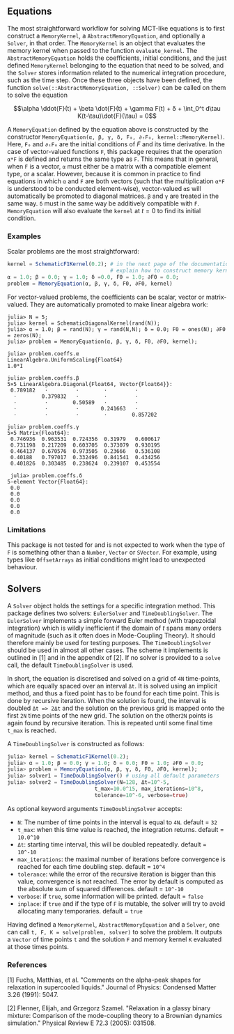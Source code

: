 
## Equations

The most straightforward workflow for solving MCT-like equations is to first construct a `MemoryKernel`, a `AbstractMemoryEquation`, and optionally a `Solver`, in that order. The `MemoryKernel` is an object that evaluates the memory kernel when passed to the function `evaluate_kernel`. The `AbstractMemoryEquation` holds the coefficients, initial conditions, and the just defined `MemoryKernel` belonging to the equation that need to be solved, and the `Solver` stores information related to the numerical integration procedure, such as the time step. Once these three objects have been defined, the function `solve(::AbstractMemoryEquation, ::Solver)` can be called on them to solve the equation

$$\alpha \ddot{F}(t) + \beta \dot{F}(t) + \gamma F(t) + δ + \int_0^t d\tau K(t-\tau)\dot{F}(\tau) = 0$$

A `MemoryEquation` defined by the equation above is constructed by the constructor `MemoryEquation(α, β, γ, δ, F₀, ∂ₜF₀, kernel::MemoryKernel)`. Here, `F₀` and `∂ₜF₀` are the initial conditions of $F$ and its time derivative. In the case of vector-valued functions `F`, this package requires that the operation `α*F` is defined and returns the same type as `F`. This means that in general, when `F` is a vector, `α` must either be a matrix with a compatible element type, or a scalar. However, because it is common in practice to find equations in which `α` and `F` are both vectors (such that the multiplication `α*F` is understood to be conducted element-wise), vector-valued `α`s will automatically be promoted to diagonal matrices. `β` and `γ` are treated in the same way. `δ` must in the same way be additively compatible with `F`. `MemoryEquation` will also evaluate the `kernel` at $t=0$ to find its initial condition.

### Examples

Scalar problems are the most straightforward:

```julia
kernel = SchematicF1Kernel(0.2); # in the next page of the documentation we will 
                                 # explain how to construct memory kernels
α = 1.0; β = 0.0; γ = 1.0; δ =0.0, F0 = 1.0; ∂F0 = 0.0;
problem = MemoryEquation(α, β, γ, δ, F0, ∂F0, kernel)
```

For vector-valued problems, the coefficients can be scalar, vector or matrix-valued. They are automatically promoted to make linear algebra work:

```
julia> N = 5;
julia> kernel = SchematicDiagonalKernel(rand(N));
julia> α = 1.0; β = rand(N); γ = rand(N,N); δ = 0.0; F0 = ones(N); ∂F0 = zeros(N);
julia> problem = MemoryEquation(α, β, γ, δ, F0, ∂F0, kernel);

julia> problem.coeffs.α
LinearAlgebra.UniformScaling{Float64}
1.0*I

julia> problem.coeffs.β
5×5 LinearAlgebra.Diagonal{Float64, Vector{Float64}}:
 0.789182   ⋅         ⋅        ⋅         ⋅
  ⋅        0.379832   ⋅        ⋅         ⋅
  ⋅         ⋅        0.50589   ⋅         ⋅
  ⋅         ⋅         ⋅       0.241663   ⋅
  ⋅         ⋅         ⋅        ⋅        0.857202

julia> problem.coeffs.γ
5×5 Matrix{Float64}:
 0.746936  0.963531  0.724356  0.31979   0.600617
 0.731198  0.217209  0.603705  0.373079  0.930195
 0.464137  0.670576  0.973505  0.23666   0.536108
 0.40188   0.797017  0.332496  0.841541  0.434256
 0.401826  0.303485  0.238624  0.239107  0.453554

 julia> problem.coeffs.δ
5-element Vector{Float64}:
 0.0
 0.0
 0.0
 0.0
 0.0
```

### Limitations

This package is not tested for and is not expected to work when the type of `F` is something other than a `Number`, `Vector` or `SVector`. For example, using types like `OffsetArrays` as initial conditions might lead to unexpected behaviour.

## Solvers

A `Solver` object holds the settings for a specific integration method. This package defines two solvers: `EulerSolver` and `TimeDoublingSolver`. The `EulerSolver` implements a simple forward Euler method (with trapezoidal integration) which is wildly inefficient if the domain of $t$ spans many orders of magnitude (such as it often does in Mode-Coupling Theory). It should therefore mainly be used for testing purposes. The `TimeDoublingSolver` should be used in almost all other cases. The scheme it implements is outlined in [1] and in the appendix of [2]. If no solver is provided to a `solve` call, the default `TimeDoublingSolver` is used.

In short, the equation is discretised and solved on a grid of `4N` time-points, which are equally spaced over an interval `Δt`. It is solved using an implicit method, and thus a fixed point has to be found for each time point. This is done by recursive iteration. When the solution is found, the interval is doubled `Δt => 2Δt` and the solution on the previous grid is mapped onto the first `2N` time points of the new grid. The solution on the other`2N` points is again found by recursive iteration. This is repeated until some final time `t_max` is reached.

A `TimeDoublingSolver` is constructed as follows:

```julia
julia> kernel = SchematicF1Kernel(0.2);
julia> α = 1.0; β = 0.0; γ = 1.0; δ = 0.0; F0 = 1.0; ∂F0 = 0.0;
julia> problem = MemoryEquation(α, β, γ, δ, F0, ∂F0, kernel);
julia> solver1 = TimeDoublingSolver() # using all default parameters
julia> solver2 = TimeDoublingSolver(N=128, Δt=10^-5, 
                            t_max=10.0^15, max_iterations=10^8, 
                            tolerance=10^-6, verbose=true)
```
As optional keyword arguments `TimeDoublingSolver` accepts:
* `N`: The number of time points in the interval is equal to `4N`. default = `32`
* `t_max`: when this time value is reached, the integration returns. default = `10.0^10`
* `Δt`: starting time interval, this will be doubled repeatedly. default = `10^-10`
* `max_iterations`: the maximal number of iterations before convergence is reached for each time doubling step. default = `10^4`
* `tolerance`: while the error of the recursive iteration is bigger than this value, convergence is not reached. The error by default is computed as the absolute sum of squared differences. default = `10^-10`
* `verbose`: if `true`, some information will be printed. default = `false`
* `inplace`: if `true` and if the type of `F` is mutable, the solver will try to avoid allocating many temporaries. default = `true`

Having defined a `MemoryKernel`, `AbstractMemoryEquation` and a `Solver`, one can call `t, F, K = solve(problem, solver)` to solve the problem. It outputs a `Vector` of time points `t` and the solution `F` and memory kernel `K` evaluated at those times points. 

### References
[1] Fuchs, Matthias, et al. "Comments on the alpha-peak shapes for relaxation in supercooled liquids." Journal of Physics: Condensed Matter 3.26 (1991): 5047.

[2] Flenner, Elijah, and Grzegorz Szamel. "Relaxation in a glassy binary mixture: Comparison of the mode-coupling theory to a Brownian dynamics simulation." Physical Review E 72.3 (2005): 031508.